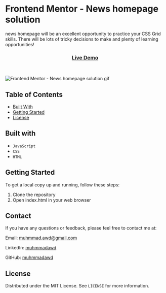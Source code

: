 # Frontend Mentor - News homepage solution

news homepage will be an excellent opportunity to practice your CSS Grid skills. There will be lots of tricky decisions to make and plenty of learning opportunities!

<div align="center">
  <h3>
    <a href="https://muhmmadawd.github.io/news-homepage/">
      Live Demo
    </a>
  </h3>
</div>
<br>

![Frontend Mentor - News homepage solution gif](https://res.cloudinary.com/dz209s6jk/image/upload/f_auto,q_auto,w_700/Challenges/ydwlkxtdt2ocf5lfr8gf.jpg)

## Table of Contents

- [Built With](#built-with)
- [Getting Started](#getting-Started)
- [License](#license)


## Built with

- `JavaScript`
- `CSS`
- `HTML`

## Getting Started

To get a local copy up and running, follow these steps:

1. Clone the repository
2. Open index.html in your web browser

## Contact

If you have any questions or feedback, please feel free to contact me at:

Email: muhmmad.awd@gmail.com

LinkedIn: [muhmmadawd](https://www.linkedin.com/in/muhmmadawd/)

GitHub: [muhmmadawd](https://github.com/MuhmmadAwd/)

## License

Distributed under the MIT License. See `LICENSE` for more information.
